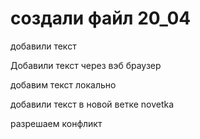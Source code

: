 ﻿# создали файл 20_04

добавили текст

Добавили текст через вэб браузер

добавим текст локально

добавили текст в новой ветке novetka

разрешаем конфликт
